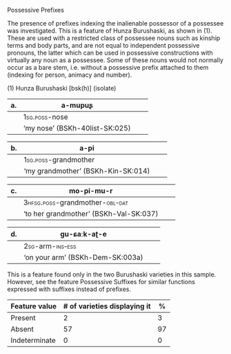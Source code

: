 Possessive Prefixes

The presence of prefixes indexing the inalienable possessor of a
possessee was investigated. This is a feature of Hunza Burushaski, as
shown in (1). These are used with a restricted class of possessee nouns
such as kinship terms and body parts, and are not equal to independent
possessive pronouns, the latter which can be used in possessive
constructions with virtually any noun as a possessee. Some of these
nouns would not normally occur as a bare stem, i.e. without a possessive
prefix attached to them (indexing for person, animacy and number).

(1) <span id="_Ref12281344" class="anchor"></span>Hunza Burushaski
    \[bsk(h)\] (isolate)

| a.  | a-mupuʂ                                                     |     |     |
|-----|-------------------------------------------------------------|-----|-----|
|     | <span style="font-variant:small-caps;">1sg.poss</span>-nose |     |     |
|     | ‘my nose’ (BSKh-40list-SK:025)                              |

| b.  | a-pi                                                               |     |     |
|-----|--------------------------------------------------------------------|-----|-----|
|     | <span style="font-variant:small-caps;">1sg.poss</span>-grandmother |     |     |
|     | ‘my grandmother’ (BSKh-Kin-SK:014)                                 |

| c.  | mo-pi-mu-r                                                                                                                 |     |     |
|-----|----------------------------------------------------------------------------------------------------------------------------|-----|-----|
|     | <span style="font-variant:small-caps;">3hfsg.poss</span>-grandmother-<span style="font-variant:small-caps;">obl-dat</span> |     |     |
|     | ‘to her grandmother’ (BSKh-Val-SK:037)                                                                                     |

| d.  | gu-ɕaːk-aʈ-e                                                                                                |     |     |
|-----|-------------------------------------------------------------------------------------------------------------|-----|-----|
|     | <span style="font-variant:small-caps;">2sg</span>-arm-<span style="font-variant:small-caps;">ins-ess</span> |     |     |
|     | ‘on your arm’ (BSKh-Dem-SK:003a)                                                                            |

This is a feature found only in the two Burushaski varieties in this
sample. However, see the feature Possessive Suffixes for similar
functions expressed with suffixes instead of prefixes.

| Feature value | \# of varieties displaying it | %   |
|---------------|-------------------------------|-----|
| Present       | 2                             | 3   |
| Absent        | 57                            | 97  |
| Indeterminate | 0                             | 0   |


